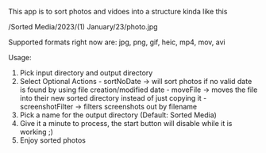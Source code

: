 This app is to sort photos and vidoes into a structure kinda like this

<Custom Path>/Sorted Media/2023/(1) January/23/photo.jpg

Supported formats right now are: jpg, png, gif, heic, mp4, mov, avi

Usage:
1. Pick input directory and output directory
2. Select Optional Actions
        - sortNoDate -> will sort photos if no valid date is found by using file creation/modified date
        - moveFile -> moves the file into their new sorted directory instead of just copying it
        - screenshotFilter -> filters screenshots out by filename
3. Pick a name for the output directory (Default: Sorted Media)
4. Give it a minute to process, the start button will disable while it is working ;)
5. Enjoy sorted photos
